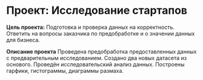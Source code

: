 # Проект: Исследование стартапов

**Цель проекта:** Подготовка и проверка данных на корректность. Ответить на вопросы заказчика по предобработке и о значении данных для бизнеса.

**Описание проекта** Проведена предобработка предоставленных данных с предварительным исследованием. Создано два новых датасета из основого.
Проведён исследовательский анализ данных. Построены гарфики, гистограммы, диаграммы размаха.
